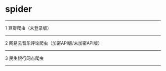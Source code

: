 # spider

------------------------------
 1 豆瓣爬虫（未登录版）
 
 ----------------------------
 
 2 网易云音乐评论爬虫（加密API版/未加密API版）
 
 -------------------------------
 
 3 民生银行网点爬虫
 
 -------------------------------
 
 
